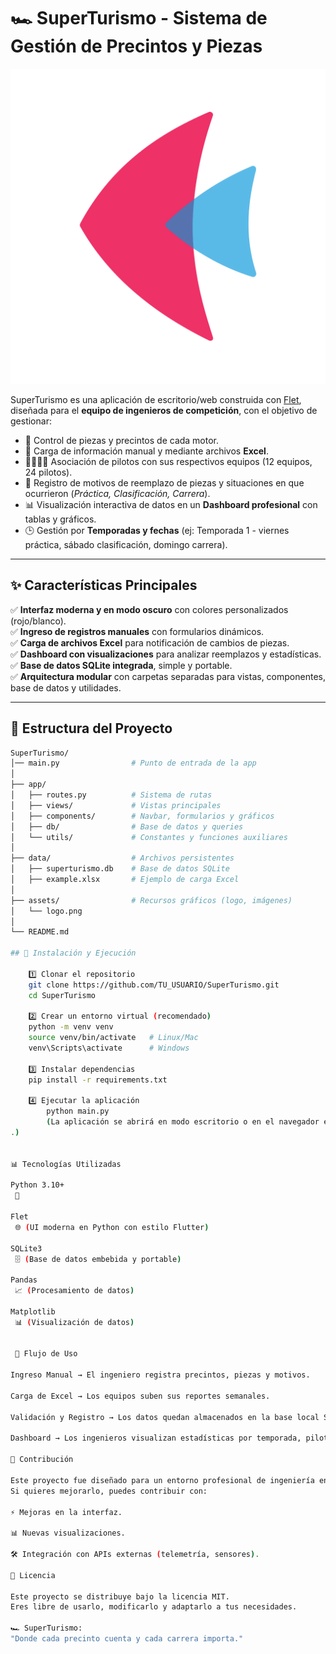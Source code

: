 # 🏎️ SuperTurismo - Sistema de Gestión de Precintos y Piezas

![SuperTurismo Logo](assets/logo.png)

SuperTurismo es una aplicación de escritorio/web construida con [Flet](https://flet.dev/), diseñada para el **equipo de ingenieros de competición**, con el objetivo de gestionar:

- 🔧 Control de piezas y precintos de cada motor.  
- 📂 Carga de información manual y mediante archivos **Excel**.  
- 👨‍👩‍👧‍👦 Asociación de pilotos con sus respectivos equipos (12 equipos, 24 pilotos).  
- 📝 Registro de motivos de reemplazo de piezas y situaciones en que ocurrieron (*Práctica, Clasificación, Carrera*).  
- 📊 Visualización interactiva de datos en un **Dashboard profesional** con tablas y gráficos.  
- 🕒 Gestión por **Temporadas y fechas** (ej: Temporada 1 - viernes práctica, sábado clasificación, domingo carrera).  

---

## ✨ Características Principales

✅ **Interfaz moderna y en modo oscuro** con colores personalizados (rojo/blanco).  
✅ **Ingreso de registros manuales** con formularios dinámicos.  
✅ **Carga de archivos Excel** para notificación de cambios de piezas.  
✅ **Dashboard con visualizaciones** para analizar reemplazos y estadísticas.  
✅ **Base de datos SQLite integrada**, simple y portable.  
✅ **Arquitectura modular** con carpetas separadas para vistas, componentes, base de datos y utilidades.  

---

## 📂 Estructura del Proyecto

```bash
SuperTurismo/
│── main.py                # Punto de entrada de la app
│
├── app/
│   ├── routes.py          # Sistema de rutas
│   ├── views/             # Vistas principales
│   ├── components/        # Navbar, formularios y gráficos
│   ├── db/                # Base de datos y queries
│   └── utils/             # Constantes y funciones auxiliares
│
├── data/                  # Archivos persistentes
│   ├── superturismo.db    # Base de datos SQLite
│   ├── example.xlsx       # Ejemplo de carga Excel
│
├── assets/                # Recursos gráficos (logo, imágenes)
│   └── logo.png
│
└── README.md

## 🚀 Instalación y Ejecución

    1️⃣ Clonar el repositorio
    git clone https://github.com/TU_USUARIO/SuperTurismo.git
    cd SuperTurismo
   
    2️⃣ Crear un entorno virtual (recomendado)
    python -m venv venv
    source venv/bin/activate   # Linux/Mac
    venv\Scripts\activate      # Windows

    3️⃣ Instalar dependencias
    pip install -r requirements.txt

    4️⃣ Ejecutar la aplicación
        python main.py
        (La aplicación se abrirá en modo escritorio o en el navegador en http://localhost:8550
.)


📊 Tecnologías Utilizadas

Python 3.10+
 🐍

Flet
 🌐 (UI moderna en Python con estilo Flutter)

SQLite3
 🗄️ (Base de datos embebida y portable)

Pandas
 📈 (Procesamiento de datos)

Matplotlib
 📊 (Visualización de datos)


 🏁 Flujo de Uso

Ingreso Manual → El ingeniero registra precintos, piezas y motivos.

Carga de Excel → Los equipos suben sus reportes semanales.

Validación y Registro → Los datos quedan almacenados en la base local SQLite.

Dashboard → Los ingenieros visualizan estadísticas por temporada, piloto, equipo o pieza.

🤝 Contribución

Este proyecto fue diseñado para un entorno profesional de ingeniería en automovilismo.
Si quieres mejorarlo, puedes contribuir con:

⚡ Mejoras en la interfaz.

📊 Nuevas visualizaciones.

🛠️ Integración con APIs externas (telemetría, sensores).

📜 Licencia

Este proyecto se distribuye bajo la licencia MIT.
Eres libre de usarlo, modificarlo y adaptarlo a tus necesidades.

🏎️ SuperTurismo:
"Donde cada precinto cuenta y cada carrera importa."